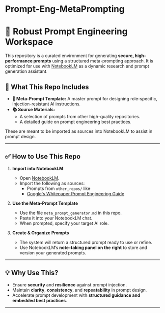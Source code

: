 # Prompt-Eng-MetaPrompting
# 🧠 Robust Prompt Engineering Workspace

This repository is a curated environment for generating **secure, high-performance prompts** using a structured meta-prompting approach. It is optimized for use with [NotebookLM](https://notebooklm.google) as a dynamic research and prompt generation assistant.

## 📌 What This Repo Includes

- **🧷 Meta-Prompt Template:** A master prompt for designing role-specific, injection-resistant AI instructions.
- **📚 Source Materials:** 
  - A selection of prompts from other high-quality repositories.
  - A detailed guide on prompt engineering best practices.

These are meant to be imported as sources into NotebookLM to assist in prompt design.

---

## ✅ How to Use This Repo

1. **Import into NotebookLM**  
   - Open [NotebookLM](https://notebooklm.google).
   - Import the following as sources:
     - Prompts from `other_repos/` like 
     - [Google's Whitepaper Prompt Engineering Guide](https://www.gptaiflow.tech/assets/files/2025-01-18-pdf-1-TechAI-Goolge-whitepaper_Prompt%20Engineering_v4-af36dcc7a49bb7269a58b1c9b89a8ae1.pdf)

2. **Use the Meta-Prompt Template**  
   - Use the file `meta_prompt_generator.md` in this repo.
   - Paste it into your NotebookLM chat.
   - When prompted, specify your target AI role.

3. **Create & Organize Prompts**
   - The system will return a structured prompt ready to use or refine.
   - Use NotebookLM’s **note-taking panel on the right** to store and version your generated prompts.

---

## 💡 Why Use This?

- Ensure **security** and **resilience** against prompt injection.
- Maintain **clarity**, **consistency**, and **repeatability** in prompt design.
- Accelerate prompt development with **structured guidance and embedded best practices**.

---

